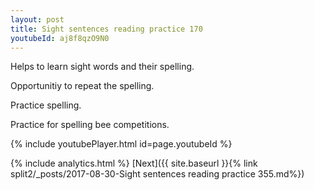 ```yaml
---
layout: post
title: Sight sentences reading practice 170
youtubeId: aj8f8qzO9N0
---
```

 
 
Helps to learn sight words and their spelling.

Opportunitiy to repeat the spelling. 

Practice spelling. 
 
Practice for spelling bee competitions. 
 
{% include youtubePlayer.html id=page.youtubeId %}
 
 
{% include analytics.html %} 
[Next]({{ site.baseurl }}{% link  split2/_posts/2017-08-30-Sight sentences reading practice 355.md%})
 
